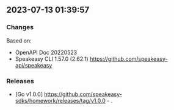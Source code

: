 

## 2023-07-13 01:39:57
### Changes
Based on:
- OpenAPI Doc 20220523 
- Speakeasy CLI 1.57.0 (2.62.1) https://github.com/speakeasy-api/speakeasy
### Releases
- [Go v1.0.0] https://github.com/speakeasy-sdks/homework/releases/tag/v1.0.0 - .